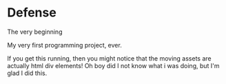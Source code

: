 # Defense
The very beginning

My very first programming project, ever.

If you get this running, then you might notice that the moving assets are actually html div elements! Oh boy did I not know what i was doing, but I'm glad I did this. 
